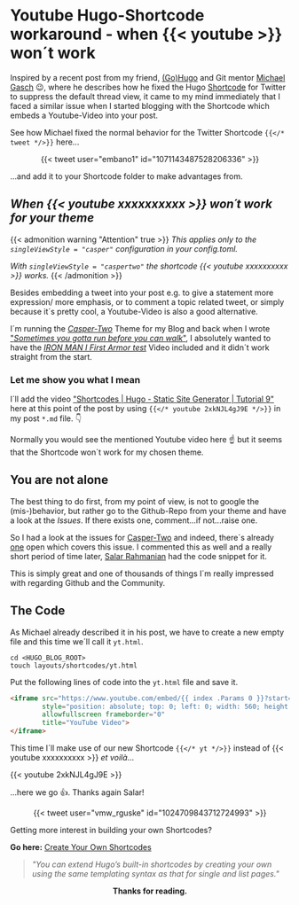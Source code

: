 # Youtube Hugo-Shortcode workaround - when {{< youtube >}} won´t work


Inspired by a recent post from my friend, <a href="https://gohugo.io/" target="_blank">(Go)Hugo</a> and Git mentor <a href="https://twitter.com/embano1" target="_blank">Michael Gasch</a> :wink:, where he describes how he fixed the Hugo <a href="https://gohugo.io/content-management/shortcodes/" target="_blank">Shortcode</a> for Twitter to suppress the default thread view, it came to my mind immediately that I faced a similar issue when I started blogging with the Shortcode which embeds a Youtube-Video into your post.

<!--more-->

See how Michael fixed the normal behavior for the Twitter Shortcode `{{</* tweet */>}}` here...

<center> {{< tweet user="embano1" id="1071143487528206336" >}} </center>

...and add it to your Shortcode folder to make advantages from.

## *When {{< youtube xxxxxxxxxx >}} won´t work for your theme*

{{< admonition warning "Attention" true >}}
*This applies only to the `singleViewStyle = "casper"` configuration in your config.toml.*

*With `singleViewStyle = "caspertwo"` the shortcode {{< youtube xxxxxxxxxx >}} works.*
{{< /admonition >}}

Besides embedding a tweet into your post e.g. to give a statement more expression/ more emphasis, or to comment a topic related tweet, or simply because it´s pretty cool, a Youtube-Video is also a good alternative.

I´m running the <a href="https://themes.gohugo.io/hugo-casper-two/" target="_blank">*Casper-Two*</a> Theme for my Blog and back when I wrote <a href="https://rguske.github.io/post/sometimes-you-gotta-run-before-you-can-walk/" target="_blank">"*Sometimes you gotta run before you can walk*"</a>, I absolutely wanted to have the <a href="https://www.youtube.com/watch?time_continue=2&v=1VrHeInDwwg" target="_blank">*IRON MAN I First Armor test*</a> Video included and it didn´t work straight from the start.

### Let me show you what I mean

I´ll add the video <a href="https://www.youtube.com/watch?v=2xkNJL4gJ9E&list=PLLAZ4kZ9dFpOnyRlyS-liKL5ReHDcj4G3&index=9" target="_blank">"Shortcodes | Hugo - Static Site Generator | Tutorial 9"</a> here at this point of the post by using `{{</* youtube 2xkNJL4gJ9E */>}}` in my post `*.md` file. :point_down:

Normally you would see the mentioned Youtube video here :point_up: but it seems that the Shortcode won´t work for my chosen theme.

## You are not alone

The best thing to do first, from my point of view, is not to google the (mis-)behavior, but rather go to the Github-Repo from your theme and have a look at the *Issues*. If there exists one, comment...if not...raise one.

So I had a look at the issues for <a href="https://github.com/eueung/hugo-casper-two" target="_blank">Casper-Two</a> and indeed, there´s already <a href="https://github.com/eueung/hugo-casper-two/issues/5" target="_blank">one</a> open which covers this issue. I commented this as well and a really short period of time later, <a href="https://twitter.com/SalarRahmanian" target="_blank">Salar Rahmanian</a> had the code snippet for it.

This is simply great and one of thousands of things I´m really impressed with regarding Github and the Community.

## The Code

As Michael already described it in his post, we have to create a new empty file and this time we´ll call it `yt.html`.

```shell
cd <HUGO_BLOG_ROOT>
touch layouts/shortcodes/yt.html
```

Put the following lines of code into the `yt.html` file and save it.

```html
<iframe src="https://www.youtube.com/embed/{{ index .Params 0 }}?start={{ index .Params 1 }}"
        style="position: absolute; top: 0; left: 0; width: 560; height: 315;"
        allowfullscreen frameborder="0"
        title="YouTube Video">
</iframe>
```

This time I´ll make use of our new Shortcode `{{</* yt */>}}` instead of {{< youtube xxxxxxxxxx >}} *et voilà*...

{{< youtube 2xkNJL4gJ9E >}}

...here we go :thumbsup:. Thanks again Salar!

<center>{{< tweet user="vmw_rguske" id="1024709843712724993" >}}</center>

Getting more interest in building your own Shortcodes?

**Go here:** <a href="https://gohugo.io/templates/shortcode-templates/" target="_blank">Create Your Own Shortcodes</a>

> *"You can extend Hugo’s built-in shortcodes by creating your own using the same templating syntax as that for single and list pages."*

**<center>Thanks for reading.</center>**
